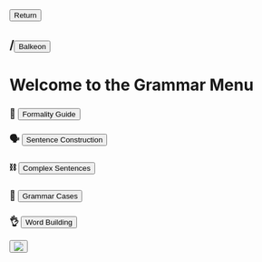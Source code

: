 <button class="button-82-pushable" role="button" onclick="history.back()">
 <span class="button-82-shadow"></span>
 <span class="button-82-edge"></span>
 <span class="button-82-front text">
 Return
 </span> </button>

## /<button class="button-16" role="button" onclick="location.href='../index'">Balkeon</button>

# Welcome to the Grammar Menu

### 🧐 <button class="button-16" role="button" onclick="location.href='./formalityguide'">Formality Guide</button>

### 🗣 <button class="button-16" role="button" onclick="location.href='./sentences'">Sentence Construction</button>

### ⛓️ <button class="button-16" role="button" onclick="location.href='./complexsentences'">Complex Sentences</button>

### 🥎 <button class="button-16" role="button" onclick="location.href='./cases'">Grammar Cases</button>

### 👌 <button class="button-16" role="button" onclick="location.href='./words'">Word Building</button>

<button class="button-17" role="button" onclick="langRedirect('en')"><img src="https://img.icons8.com/?size=35&id=95094&format=png&color=000000"/></button> 
